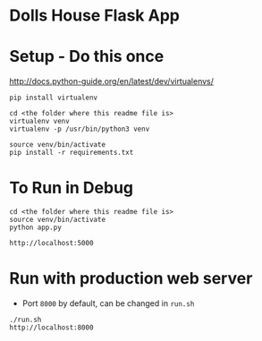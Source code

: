Dolls House Flask App
=====================

# Setup - Do this once
http://docs.python-guide.org/en/latest/dev/virtualenvs/
```
pip install virtualenv

cd <the folder where this readme file is>
virtualenv venv
virtualenv -p /usr/bin/python3 venv

source venv/bin/activate
pip install -r requirements.txt
```

# To Run in Debug
```
cd <the folder where this readme file is>
source venv/bin/activate
python app.py

http://localhost:5000
```

# Run with production web server
* Port `8000` by default, can be changed in `run.sh`
```
./run.sh
http://localhost:8000
```